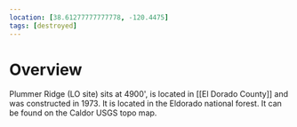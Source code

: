 ```yaml
---
location: [38.61277777777778, -120.4475]
tags: [destroyed]
---
```


# Overview

Plummer Ridge (LO site) sits at 4900', is located in [[El Dorado County]] and was constructed in 1973. It is located in the Eldorado national forest. It can be found on the Caldor USGS topo map.

